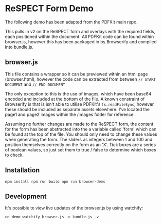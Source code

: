 # ReSPECT Form Demo

The following demo has been adapted from the PDFKit main repo.

This pulls in v2 on the ReSPECT form and overlays with the required fields, each positioned within the document.
All PDFKit code can be found within browser.js, however this has been packaged in by Browserify and compiled into bundle.js.

## browser.js

This file contains a wrapper so it can be previewed within an html page (browser.html), however the code can be extracted from between `// START DOCUMENT` and `// END DOCUMENT`

The only exception to this is the use of images, which have been base64 encoded and included at the bottom of the file. A known constraint of Browserify is that is isn't able to utilise PDFKit's `fs.readFileSync`, however these should be included as separate assets elsewhere. I've located the page1 and page2 images within the /images folder for reference.

Assuming no further changes are made to the ReSPECT form, the content for the form has been abstracted into the a variable called 'form' which can be found at the top of the file. You should only need to change these values when generating the form. The sliders as integers between 1 and 100 and position themselves correctly on the form as an 'X'. Tick boxes are a series of boolean values, so just set them to true / false to determine which boxes to check.

## Installation

`npm install
npm run build
npm run browser-demo`

## Development

It's possible to view live updates of the browser.js by using watchify:

`cd demo
watchify browser.js -o bundle.js -v`
